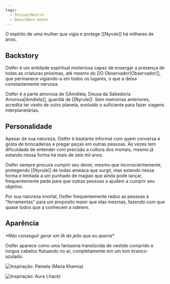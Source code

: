 ```yaml
---
tags:
  - Pessoa/Neutro
  - Deus/Deus-menor
---
```

O espírito de uma mulher que vigia e protege [[Nyrule]] há milhares de anos.

## Backstory
Ostfer é um entidade espiritual misteriosa capaz de enxergar a presença de todas as criaturas próximas, até mesmo do [[O Observador|Observador]], que permanece vigiando-a em todos os lugares, o que a deixa constantemente nervosa.

Ostfer é a parte amorosa de [[Amdiela, Deusa da Sabedoria Amorosa|Amdiela]], guardiã de [[Nyrule]]. Sem memórias anteriores, acredita ter vindo de outro planeta, evoluído o suficiente para fazer viagens interplanetárias.

## Personalidade
Apesar de sua natureza, Ostfer é bastante informal com quem conversa e gosta de brincadeiras e pregar peças em outras pessoas. Às vezes tem dificuldade de entender com precisão a cultura dos mortais, mesmo já estando nessa forma há mais de seis mil anos.

Ostfer sempre procura cumprir seu dever, mesmo que inconscientemente, protegendo [[Nyrule]] de todas ameaça que surgir, mas estando nessa forma e limitada a um punhado de magias que ainda pode lançar, frequentemente pede para que outras pessoas a ajudem a cumprir seu objetivo.

Por sua natureza imortal, Ostfer frequentemente reduz as pessoas à "ferramentas" para um proposito maior que elas mesmas, fazendo com que quase todos que a conhecem a odeiem.

## Aparência
_&ast;Não conseguir gerar em IA do jeito que eu queria&ast;_

Ostfer aparece como uma fantasma translúcida de vestido comprido e longos cabelos flutuando no ar, completamente em um tom branco-azulado.

![Inspiração: Pamela (Mana Khemia)](https://static.wikia.nocookie.net/atelierseries/images/3/3f/A9_Pamela.jpg)

![Inspiração: Aura (.hack)](https://static.wikia.nocookie.net/dothack/images/6/69/Aurafull.jpg)
